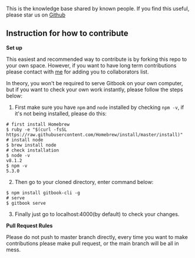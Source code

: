 This is the knowledge base shared by known people. If you find this useful, please star us on [Github](https://github.com/advpetc/Knowledge-Repo)

## Instruction for how to contribute

**Set up**

This easiest and recommended way to contribute is by forking this repo to your own space. However, if you want to have long term contributions please contact with [me](chenhaoy@usc.edu) for adding you to collaborators list.

In theory, you won't be required to serve Gitbook on your own computer, but if you want to check your own work instantly, please follow the steps below:

1. First make sure you have `npm` and `node` installed by checking `npm -v`, if it's not being installed, please do this:

```shell
# first install Homebrew
$ ruby -e "$(curl -fsSL https://raw.githubusercontent.com/Homebrew/install/master/install)"
# install node
$ brew install node
# check installation
$ node -v
v8.1.2
$ npm -v
5.3.0
```

2. Then go to your cloned directory, enter command below:

```shell
$ npm install gitbook-cli -g
# serve
$ gitbook serve
```

3. Finally just go to localhost:4000(by default) to check your changes.

**Pull Request Rules**

Please do not push to master branch directly, every time you want to make contributions please make pull request, or the main branch will be all in mess.
